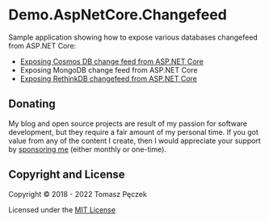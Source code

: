 # Demo.AspNetCore.Changefeed

Sample application showing how to expose various databases changefeed from ASP.NET Core:

- [Exposing Cosmos DB change feed from ASP.NET Core](https://www.tpeczek.com/2018/08/exposing-cosmos-db-change-feed-from.html)
- Exposing MongoDB change feed from ASP.NET Core
- [Exposing RethinkDB changefeed from ASP.NET Core](https://www.tpeczek.com/2018/05/exposing-rethinkdb-changefeed-from.html)

## Donating

My blog and open source projects are result of my passion for software development, but they require a fair amount of my personal time. If you got value from any of the content I create, then I would appreciate your support by [sponsoring me](https://github.com/sponsors/tpeczek) (either monthly or one-time).

## Copyright and License

Copyright © 2018 - 2022 Tomasz Pęczek

Licensed under the [MIT License](https://github.com/tpeczek/Demo.AspNetCore.Changefeed/blob/master/LICENSE.md)